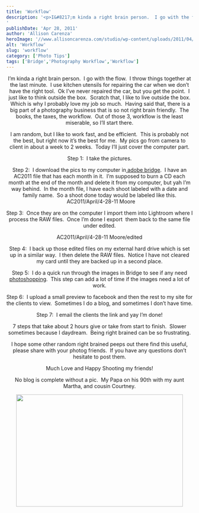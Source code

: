```yaml
---
title: 'Workflow'
description: '<p>I&#8217;m kinda a right brain person.  I go with the flow.  I throw things together at the last minute.  I [&hellip;]</p>
'
publishDate: 'Apr 28, 2011'
author: 'Allison Carenza'
heroImage: '//www.allisoncarenza.com/studio/wp-content/uploads/2011/04/pap90th-900x605.jpg'
alt: 'Workflow'
slug: 'workflow'
category: ['Photo Tips']
tags: ['Bridge','Photography Workflow','Workflow']
---
```


<p style="text-align: center;">I&#8217;m kinda a right brain person.  I go with the flow.  I throw things together at the last minute.  I use kitchen utensils for repairing the car when we don&#8217;t have the right tool.  Ok I&#8217;ve never repaired the car, but you get the point.  I just like to think outside the box.  Scratch that, I like to live outside the box.  Which is why I probably love my job so much.  Having said that, there is a big part of a photography business that is so not right brain friendly.  The books, the taxes, the workflow.  Out of those 3, workflow is the least miserable, so I&#8217;ll start there.</p>
<p style="text-align: center;">I am random, but I like to work fast, and be efficient.  This is probably not the best, but right now it&#8217;s the best for me.  My pics go from camera to client in about a week to 2 weeks.  Today I&#8217;ll just cover the computer part.</p>
<p style="text-align: center;">Step 1:  I take the pictures.</p>
<p style="text-align: center;">Step 2:  I download the pics to my computer in<a href="http://www.adobe.com/products/bridge.html"> adobe bridge</a>.  I have an AC2011 file that has each month in it.  I&#8217;m supposed to burn a CD each month at the end of the month and delete it from my computer, but yah I&#8217;m way behind.  In the month file, I have each shoot labeled with a date and family name.  So a shoot done today would be labeled like this.   AC2011/April/4-28-11 Moore</p>
<p style="text-align: center;">Step 3:  Once they are on the computer I import them into Lightroom where I process the RAW files.  Once I&#8217;m done I export  them back to the same file under edited.</p>
<p style="text-align: center;">AC2011/April/4-28-11 Moore/edited</p>
<p style="text-align: center;">Step 4:  I back up those edited files on my external hard drive which is set up in a similar way.  I then delete the RAW files.  Notice I have not cleared my card until they are backed up in a second place.</p>
<p style="text-align: center;">Step 5:  I do a quick run through the images in Bridge to see if any need <a href="http://www.adobe.com/products/photoshop.html?sdid=FIGGA&amp;skwcid=TC|22182|CS4%20photoshop||S|b|7503287058">photoshopping</a>.  This step can add a lot of time if the images need a lot of work.</p>
<p style="text-align: center;">Step 6:  I upload a small preview to facebook and then the rest to my site for the clients to view.  Sometimes I do a blog, and sometimes I don&#8217;t have time.</p>
<p style="text-align: center;">Step 7:  I email the clients the link and yay I&#8217;m done!</p>
<p style="text-align: center;">7 steps that take about 2 hours give or take from start to finish.  Slower sometimes because I daydream.  Being right brained can be so frustrating.</p>
<p style="text-align: center;">I hope some other random right brained peeps out there find this useful, please share with your photog friends.  If you have any questions don&#8217;t hesitate to post them.</p>
<p style="text-align: center;">Much Love and Happy Shooting my friends!</p>
<p style="text-align: center;">No blog is complete without a pic.  My Papa on his 90th with my aunt Martha, and cousin Courtney.</p>
<p style="text-align: center;"><a rel="attachment wp-att-2192" href="http://www.allisoncarenza.com/archives/workflow/allisoncarenzaphotographyfineartmaternitynewbornschildrenseniorportraitsfamilyportraitsboudoirphotography-wordpress-2011-04-29-xml_-txt/"></a><a rel="attachment wp-att-2192" href="http://www.allisoncarenza.com/archives/workflow/allisoncarenzaphotographyfineartmaternitynewbornschildrenseniorportraitsfamilyportraitsboudoirphotography-wordpress-2011-04-29-xml_-txt/"><img class="aligncenter size-large wp-image-2192" title="pap90th" src="http://www.allisoncarenza.com/studio/wp-content/uploads/2011/04/pap90th-900x605.jpg" alt="" width="450" height="302" /></a></p>
